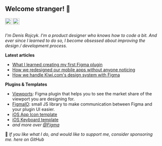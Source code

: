 ## Welcome stranger! 🖖

<a href="https://twitter.com/rojcyk">
  <img align="left" alt="rojcyk's Twitter" width="22px" src="https://cdn.jsdelivr.net/npm/simple-icons@v3/icons/twitter.svg" />
</a>
<a href="https://www.linkedin.com/in/rojcyk/">
  <img align="left" alt="rojcyk's Linkdein" width="22px" src="https://cdn.jsdelivr.net/npm/simple-icons@v3/icons/linkedin.svg" />
</a>

<br />
<br />

_I'm Denis Rojcyk. I'm a product designer who knows how to code a bit. And ever since I learned to do so, I become obsessed about improving the design / development process._


**Latest articles**

- [What I learned creating my first Figma plugin](https://rojcyk.com/blog/what-i-learned-creating-my-first-figma-plugin/)
- [How we redesigned our mobile apps without anyone noticing](https://rojcyk.com/blog/how-we-redesigned-kiwicom-apps)
- [How we handle Kiwi.com's design system with Figma](https://rojcyk.com/blog/how-we-handle-kiwicom-design-system-with-figma)

**Plugins & Templates**

- [Viewports](https://www.figma.com/community/plugin/732240841094697441/Viewports): Figma plugin that helps you to see the market share of the viewport you are designing for.
- [FigmaIO](https://github.com/rojcyk/figmaIO): small JS library to make communication between Figma and your plugin UI easier.
- [iOS App Icon template](https://www.figma.com/community/file/813360898159990062/iOS-App-Icon-Template)
- [iOS Keyboard template](https://www.figma.com/community/file/768726574016795759/iOS-Keyboards)
- _and more over [@Figma](https://www.figma.com/@rojcyk)_

🥰 _If you like what I do, and would like to support me, consider sponsoring me. here on GitHub_
